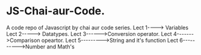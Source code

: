 # JS-Chai-aur-Code.
A code repo of Javascript by chai aur code series.
Lect 1----> Variables 
Lect 2-----> Datatypes.
Lect 3------>Conversion operator.
Lect 4------->Comparison opeartor.
Lect 5--------->String and it's function
Lect 6---------->Number and Math's 
